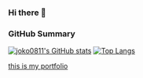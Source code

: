 ### Hi there 👋

<!--
**joko0811/joko0811** is a ✨ _special_ ✨ repository because its `README.md` (this file) appears on your GitHub profile.

Here are some ideas to get you started:

- 🔭 I’m currently working on ...
- 🌱 I’m currently learning ...
- 👯 I’m looking to collaborate on ...
- 🤔 I’m looking for help with ...
- 💬 Ask me about ...
- 📫 How to reach me: ...
- 😄 Pronouns: ...
- ⚡ Fun fact: ...
-->

### GitHub Summary

[![joko0811's GitHub stats](https://github-readme-stats.vercel.app/api?username=joko0811&theme=algolia&count_private=true)](https://github.com/anuraghazra/github-readme-stats)
[![Top Langs](https://github-readme-stats.vercel.app/api/top-langs/?username=joko0811&theme=algolia&layout=compact&exclude_repo=JoyConJog)](https://github.com/anuraghazra/github-readme-stats)

[this is my portfolio](https://joko0811.github.io)
